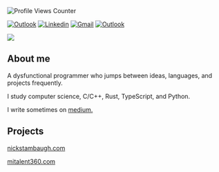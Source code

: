 <img src="https://komarev.com/ghpvc/?username=NicholasStambaugh&color=grey" alt="Profile Views Counter">

[![Outlook](https://img.shields.io/badge/-Medium-100?style=flat&logo=Medium&logoColor=white)](https://medium.com/@nick-stambaugh)
[![Linkedin](https://img.shields.io/badge/-LinkedIn-blue?style=flat&logo=Linkedin&logoColor=white)](https://www.linkedin.com/in/nick-s-694241139/)
[![Gmail](https://img.shields.io/badge/-Gmail-c14438?style=flat&logo=Gmail&logoColor=white)](mailto:nastambaugh@gmail.com)
[![Outlook](https://img.shields.io/badge/-Outlook-0078D4?style=flat&logo=Microsoft-Outlook&logoColor=white)](mailto:nastambaugh@gmail.com)

![](https://github-readme-stats.vercel.app/api/top-langs/?username=NicholasStambaugh&layout=compact&langs_count=9&theme=tokyonight&hide_progress=false&hide=html,css,vue,powershell)

## About me
A dysfunctional programmer who jumps between ideas, languages, and projects frequently.

I study computer science, C/C++, Rust, TypeScript, and Python.

I write sometimes on <a href="https://medium.com/@nick-stambaugh">medium.</a>

## Projects
<a href="https://www.nickstambaugh.com/">nickstambaugh.com</a>

<a href="https://www.mitalent360.com/">mitalent360.com</a>
